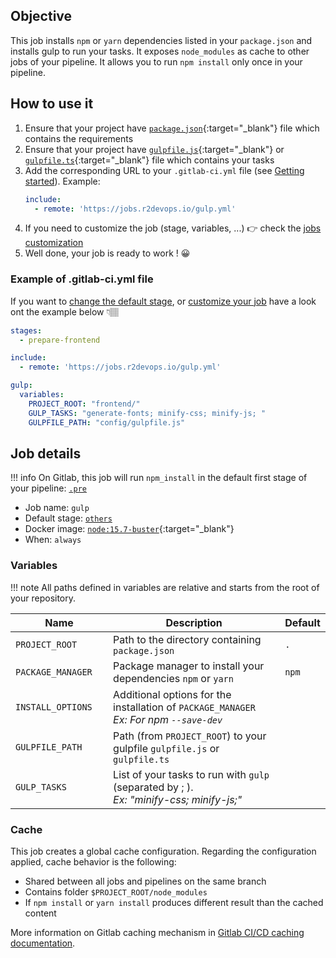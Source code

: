 ## Objective

This job installs `npm` or `yarn` dependencies listed in your `package.json` and installs
 gulp to run your tasks.
It exposes `node_modules` as cache to other jobs of your pipeline. It allows you to run
`npm install` only once in your pipeline.

## How to use it

1. Ensure that your project have
   [`package.json`](https://docs.npmjs.com/cli/v6/configuring-npm/package-json){:target="_blank"}
   file which contains the requirements
1. Ensure that your project have
  [`gulpfile.js`](https://gulpjs.com/docs/en/getting-started/javascript-and-gulpfiles/#gulpfile-explained){:target="_blank"} or [`gulpfile.ts`](https://gulpjs.com/docs/en/getting-started/javascript-and-gulpfiles/#transpilation){:target="_blank"} file which contains your tasks
1. Add the corresponding URL to your `.gitlab-ci.yml` file (see [Getting
   started](/use-the-hub)). Example:
    ```yaml
    include:
      - remote: 'https://jobs.r2devops.io/gulp.yml'
    ```
1. If you need to customize the job (stage, variables, ...) 👉 check the [jobs
   customization](/use-the-hub/#jobs-customization)
1. Well done, your job is ready to work ! 😀


### Example of .gitlab-ci.yml file

If you want to [change the default stage](/use-the-hub/#change-the-default-stage-of-job), or [customize your job](/use-the-hub/#global) have a look ont the example below 👇🏽

```yaml
stages:
  - prepare-frontend

include:
  - remote: 'https://jobs.r2devops.io/gulp.yml'

gulp:
  variables:
    PROJECT_ROOT: "frontend/"
    GULP_TASKS: "generate-fonts; minify-css; minify-js; "
    GULPFILE_PATH: "config/gulpfile.js"
```



## Job details

!!! info
    On Gitlab, this job will run `npm_install` in the default first stage of your
    pipeline: [`.pre`](https://docs.gitlab.com/ee/ci/yaml/#pre-and-post)


* Job name: `gulp`
* Default stage: [`others`](https://docs.gitlab.com/ee/ci/yaml/#pre-and-post)
* Docker image: [`node:15.7-buster`](https://hub.docker.com/_/node){:target="_blank"}
* When: `always`


### Variables

!!! note
    All paths defined in variables are relative and starts from the root of your
    repository.

| Name | Description | Default |
| ---- | ----------- | ------- |
| `PROJECT_ROOT` <img width=70/>| Path to the directory containing `package.json`  | `.` |
| `PACKAGE_MANAGER` | Package manager to install your dependencies `npm` or `yarn`  | `npm` |
| `INSTALL_OPTIONS` | Additional options for the installation of `PACKAGE_MANAGER` <br/> *Ex: For npm `--save-dev`*  | ` ` |
| `GULPFILE_PATH` | Path (from `PROJECT_ROOT`) to your  gulpfile `gulpfile.js` or `gulpfile.ts`| ` ` |
| `GULP_TASKS` | List of your tasks to run with `gulp` (separated by ; ). <br/> *Ex: "minify-css; minify-js;"* | ` ` |


### Cache

This job creates a global cache configuration. Regarding the configuration
applied, cache behavior is the following:

* Shared between all jobs and pipelines on the same branch
* Contains folder `$PROJECT_ROOT/node_modules`
* If `npm install` or `yarn install` produces different result than the cached content

More information on Gitlab caching mechanism in [Gitlab CI/CD caching
documentation](https://docs.gitlab.com/ee/ci/caching/index.html).
